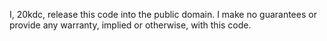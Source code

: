 I, 20kdc, release this code into the public domain.
I make no guarantees or provide any warranty, implied or otherwise, with this code.
